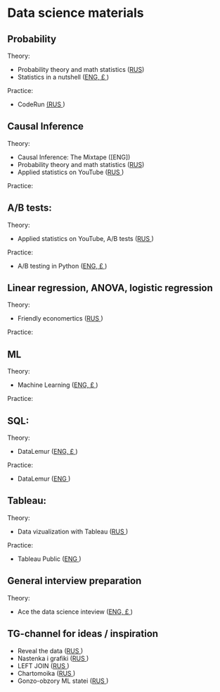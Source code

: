 # Data science materials

## Probability

Theory:
* Probability theory and math statistics ([RUS](https://lib.tau-edu.kz/wp-content/uploads/2022/05/%D0%9B%D0%B5%D0%B1%D0%B5%D0%B4%D0%B5%D0%B2-%D0%90.%D0%92.-%D0%A2%D0%B5%D0%BE%D1%80%D0%B8%D1%8F-%D0%B2%D0%B5%D1%80%D0%BE%D1%8F%D1%82%D0%BD%D0%BE%D1%81%D1%82%D0%B5%D0%B9-%D0%B8-%D0%BC%D0%B0%D1%82%D0%B5%D0%BC%D0%B0%D1%82%D0%B8%D1%87%D0%B5%D1%81%D0%BA%D0%B0%D1%8F-%D1%81%D1%82%D0%B0%D1%82%D0%B8%D1%81%D1%82%D0%B8%D0%BA%D0%B0.pdf))
* Statistics in a nutshell ([ENG, £
](https://www.oreilly.com/library/view/statistics-in-a/9781449361129/))

Practice:
* CodeRun [(RUS
](https://coderun.yandex.ru/catalog?pageSize=20&search=&tag=probability+theory))

## Causal Inference

Theory:
* Causal Inference: The Mixtape ([ENG])
* Probability theory and math statistics ([RUS](https://lib.tau-edu.kz/wp-content/uploads/2022/05/%D0%9B%D0%B5%D0%B1%D0%B5%D0%B4%D0%B5%D0%B2-%D0%90.%D0%92.-%D0%A2%D0%B5%D0%BE%D1%80%D0%B8%D1%8F-%D0%B2%D0%B5%D1%80%D0%BE%D1%8F%D1%82%D0%BD%D0%BE%D1%81%D1%82%D0%B5%D0%B9-%D0%B8-%D0%BC%D0%B0%D1%82%D0%B5%D0%BC%D0%B0%D1%82%D0%B8%D1%87%D0%B5%D1%81%D0%BA%D0%B0%D1%8F-%D1%81%D1%82%D0%B0%D1%82%D0%B8%D1%81%D1%82%D0%B8%D0%BA%D0%B0.pdf))
* Applied statistics on YouTube ([RUS
](https://www.youtube.com/@%D0%9F%D1%80%D0%B8%D0%BA%D0%BB%D0%B0%D0%B4%D0%BD%D0%B0%D1%8F%D1%81%D1%82%D0%B0%D1%82%D0%B8%D1%81%D1%82%D0%B8%D0%BA%D0%B0/playlists))

Practice:

## A/B tests:

Theory: 
* Applied statistics on YouTube, A/B tests ([RUS
](https://www.youtube.com/watch?v=D81kNptqPiw&list=PLCf-cQCe1FRx6vgs5NHWKzOL5RSyWiiuW))

Practice:
* A/B testing in Python ([ENG, £
](https://app.datacamp.com/learn/courses/ab-testing-in-python)) 

## Linear regression, ANOVA, logistic regression

Theory: 
* Friendly economertics ([RUS
](https://books.econ.msu.ru/Introduction-to-Econometrics/))

Practice:

## ML

Theory: 
* Machine Learning ([ENG, £
](https://www.coursera.org/specializations/machine-learning-introduction?utm_medium=sem&utm_source=gg&utm_campaign=b2c_emea_machine-learning-introduction_stanford_ftcof_specializations_cx_dr_bau_gg_pmax_pr_gb_en_m_hyb_25-05_x&campaignid=22608050304&adgroupid=&device=c&keyword=&matchtype=&network=x&devicemodel=&creativeid=&assetgroupid=6579947985&targetid=&extensionid=&placement=&gad_source=1&gad_campaignid=22608087804&gbraid=0AAAAADdKX6ZzopNyac4vFS2rEjTBhXlvN&gclid=CjwKCAjw7MLDBhAuEiwAIeXGIakgWVbIi7vDpXJ3qf1_83pxEMrNhAMa0T6gMs2obd6NXPVyEaEJ2hoC2HgQAvD_BwE))

Practice: 

## SQL:

Theory:
* DataLemur ([ENG, £
](https://datalemur.com/sql-tutorial))

Practice:
* DataLemur ([ENG
](https://datalemur.com/questions))

## Tableau:

Theory:
* Data vizualization with Tableau ([RUS
](https://karpov.courses/datavisualization))

Practice:
* Tableau Public ([ENG
](https://public.tableau.com/app/discover))

## General interview preparation

Theory:
* Ace the data science inteview ([ENG, £
](https://www.acethedatascienceinterview.com/))

## TG-channel for ideas / inspiration
* Reveal the data ([RUS
](https://t.me/revealthedata))
* Nastenka i grafiki ([RUS
](https://t.me/nastengraph))
* LEFT JOIN ([RUS
](https://t.me/leftjoin))
* Chartomoika ([RUS
](https://t.me/chartomojka))
* Gonzo-obzory ML statei ([RUS
](https://t.me/gonzo_ML))
